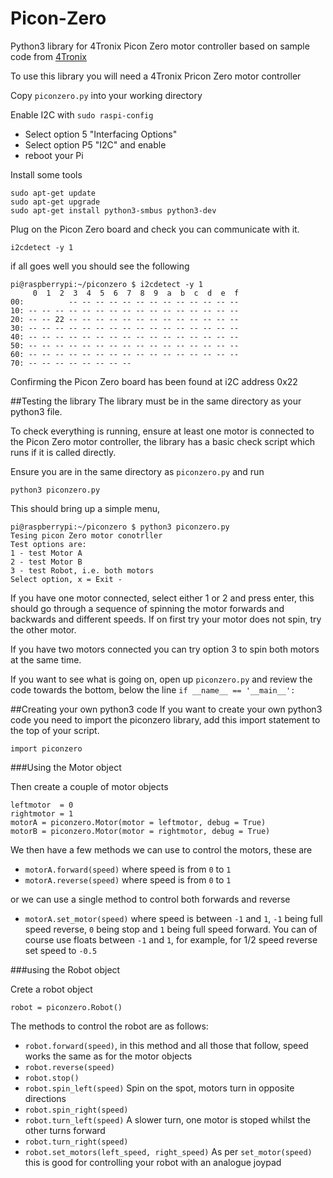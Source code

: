 # Picon-Zero
Python3 library for 4Tronix Picon Zero motor controller based on sample code from [4Tronix](https://4tronix.co.uk/store/index.php?rt=product/product&product_id=552)

To use this library you will need a 4Tronix Pricon Zero motor controller

Copy ```piconzero.py``` into your working directory

Enable I2C with ```sudo raspi-config``` 

* Select option 5 "Interfacing Options"
* Select option P5 "I2C" and enable
* reboot your Pi 

Install some tools

    sudo apt-get update
    sudo apt-get upgrade
    sudo apt-get install python3-smbus python3-dev
    
Plug on the Picon Zero board and check you can communicate with it.

```i2cdetect -y 1```

if all goes well you should see the following

	pi@raspberrypi:~/piconzero $ i2cdetect -y 1
	     0  1  2  3  4  5  6  7  8  9  a  b  c  d  e  f
	00:          -- -- -- -- -- -- -- -- -- -- -- -- --
	10: -- -- -- -- -- -- -- -- -- -- -- -- -- -- -- --
	20: -- -- 22 -- -- -- -- -- -- -- -- -- -- -- -- --
	30: -- -- -- -- -- -- -- -- -- -- -- -- -- -- -- --
	40: -- -- -- -- -- -- -- -- -- -- -- -- -- -- -- --
	50: -- -- -- -- -- -- -- -- -- -- -- -- -- -- -- --
	60: -- -- -- -- -- -- -- -- -- -- -- -- -- -- -- --
	70: -- -- -- -- -- -- -- --
	
Confirming the Picon Zero board has been found at i2C address 0x22


##Testing the library
The library must be in the same directory as your python3 file.

To check everything is running, ensure at least one motor is connected to the Picon Zero motor controller, the library has a basic check script which runs if it is called directly.

Ensure you are in the same directory as ```piconzero.py``` and run

	python3 piconzero.py
	
This should bring up a simple menu, 

	pi@raspberrypi:~/piconzero $ python3 piconzero.py
	Tesing picon Zero motor conotrller
	Test options are:
	1 - test Motor A
	2 - test Motor B
	3 - test Robot, i.e. both motors
	Select option, x = Exit -

If you have one motor connected, select either 1 or 2 and press enter, this should go through a sequence of spinning the motor forwards and backwards and different speeds.  If on first try your motor does not spin, try the other motor.

If you have two motors connected you can try option 3 to spin both motors at the same time.

If you want to see what is going on, open up ```piconzero.py``` and review the code towards the bottom, below the line ```if __name__ == '__main__':```

##Creating your own python3 code
If you want to create your own python3 code you need to import the piconzero library, add this import statement to the top of your script.

	import piconzero

###Using the Motor object
	
Then create a couple of motor objects

	leftmotor  = 0
	rightmotor = 1
	motorA = piconzero.Motor(motor = leftmotor, debug = True)
	motorB = piconzero.Motor(motor = rightmotor, debug = True)
	
We then have a few methods we can use to control the motors, these are

* ```motorA.forward(speed)``` where speed is from ```0``` to ```1```
* ```motorA.reverse(speed)``` where speed is from ```0``` to ```1```

or we can use a single method to control both forwards and reverse

* ```motorA.set_motor(speed)``` where speed is between ```-1``` and ```1```, ```-1``` being full speed reverse, ```0``` being stop and ```1``` being full speed forward.  You can of course use floats between ```-1``` and ```1```, for example, for 1/2 speed reverse set speed to ```-0.5```

###using the Robot object

Crete a robot object

	robot = piconzero.Robot()
	
The methods to control the robot are as follows:

* ```robot.forward(speed)```, in this method and all those that follow, speed works the same as for the motor objects
* ```robot.reverse(speed)```
* ```robot.stop()```
* ```robot.spin_left(speed)``` Spin on the spot, motors turn in opposite directions
* ```robot.spin_right(speed)```
* ```robot.turn_left(speed)``` A slower turn, one motor is stoped whilst the other turns forward
*  ```robot.turn_right(speed)```
*  ```robot.set_motors(left_speed, right_speed)``` As per ```set_motor(speed)``` this is good for controlling your robot with an analogue joypad